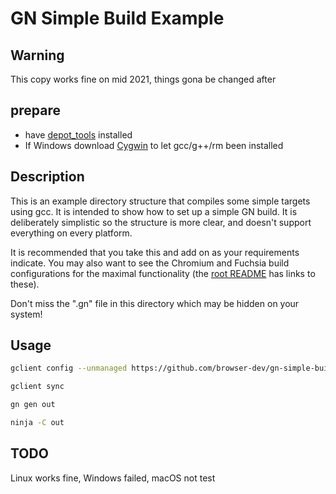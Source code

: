 # GN Simple Build Example

## Warning

This copy works fine on mid 2021, things gona be changed after

## prepare

+ have [depot_tools](https://www.chromium.org/developers/how-tos/get-the-code) installed
+ If Windows download [Cygwin](http://cygwin.com/install.html) to let gcc/g++/rm been installed

## Description
This is an example directory structure that compiles some simple targets using
gcc. It is intended to show how to set up a simple GN build. It is deliberately
simplistic so the structure is more clear, and doesn't support everything on
every platform.

It is recommended that you take this and add on as your requirements indicate.
You may also want to see the Chromium and Fuchsia build configurations for the
maximal functionality (the [root README](../../README.md) has links to these).

Don't miss the ".gn" file in this directory which may be hidden on your system!

## Usage

```bash
gclient config --unmanaged https://github.com/browser-dev/gn-simple-build.git --name=src
```
```bash
gclient sync
```
```bash
gn gen out
```
```bash
ninja -C out
```

## TODO

Linux works fine, Windows failed, macOS not test
